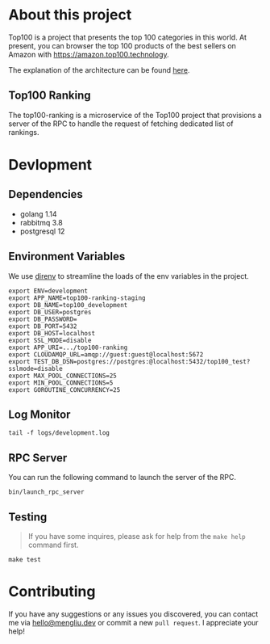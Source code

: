 # About this project
Top100 is a project that presents the top 100 categories in this world. At present, you can browser the top 100 products of the best sellers on Amazon with https://amazon.top100.technology.

The explanation of the architecture can be found [here](https://github.com/LiamYabou/top100-scrapy/wiki/Architecture).

## Top100 Ranking
The top100-ranking is a microservice of the Top100 project that provisions a server of the RPC to handle the request of fetching dedicated list of rankings.

# Devlopment
## Dependencies
- golang 1.14
- rabbitmq 3.8
- postgresql 12

## Environment Variables
We use [direnv](https://direnv.net/) to streamline the loads of the env variables in the project.
```
export ENV=development
export APP_NAME=top100-ranking-staging
export DB_NAME=top100_development
export DB_USER=postgres
export DB_PASSWORD=
export DB_PORT=5432
export DB_HOST=localhost
export SSL_MODE=disable
export APP_URI=.../top100-ranking
export CLOUDAMQP_URL=amqp://guest:guest@localhost:5672
export TEST_DB_DSN=postgres://postgres:@localhost:5432/top100_test?sslmode=disable
export MAX_POOL_CONNECTIONS=25
export MIN_POOL_CONNECTIONS=5
export GOROUTINE_CONCURRENCY=25
```

## Log Monitor
```
tail -f logs/development.log
```

## RPC Server
You can run the following command to launch the server of the RPC.
```
bin/launch_rpc_server
```

## Testing
> If you have some inquires, please ask for help from the `make help` command first.
```
make test
```

# Contributing
If you have any suggestions or any issues you discovered, you can contact me via hello@mengliu.dev or commit a new `pull request`. I appreciate your help!
